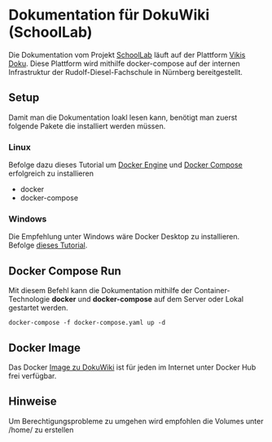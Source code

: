 # Dokumentation für DokuWiki (SchoolLab)

Die Dokumentation vom Projekt [SchoolLab](https://webapp.schoollab.duckdns.org) läuft auf der Plattform [Vikis Doku](http://10.76.31.241/doku.php?id=schoollab:welcome). Diese Plattform wird mithilfe docker-compose auf der internen Infrastruktur der Rudolf-Diesel-Fachschule in Nürnberg bereitgestellt.


## Setup

Damit man die Dokumentation loakl lesen kann, benötigt man zuerst folgende Pakete die installiert werden müssen.



### Linux

Befolge dazu dieses Tutorial um [Docker Engine](https://docs.docker.com/engine/install/ubuntu/)  und [Docker Compose](https://docs.docker.com/compose/install/linux/) erfolgreich zu installieren

- docker
- docker-compose

###  Windows

Die Empfehlung unter Windows wäre Docker Desktop zu installieren. Befolge [dieses Tutorial](https://docs.docker.com/desktop/install/windows-install/). 

## Docker Compose  Run

Mit diesem Befehl kann die Dokumentation mithilfe der Container-Technologie **docker** und **docker-compose** auf dem Server oder Lokal gestartet werden.

```Docker
docker-compose -f docker-compose.yaml up -d
```

## Docker Image

Das Docker [Image zu DokuWiki](https://hub.docker.com/r/linuxserver/dokuwiki) ist für jeden im Internet unter Docker Hub frei verfügbar.


## Hinweise
Um Berechtigungsprobleme zu umgehen wird empfohlen die Volumes unter /home/ zu erstellen
